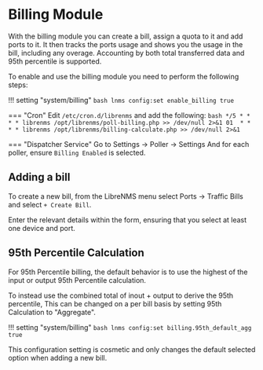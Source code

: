 # Billing Module

With the billing module you can create a bill, assign a quota to it
and add ports to it. It then tracks the ports usage and shows you the
usage in the bill, including any overage.
Accounting by both total transferred data and 95th percentile is supported.

To enable and use the billing module you need to perform the following steps:

!!! setting "system/billing"
    ```bash
    lnms config:set enable_billing true
    ```

=== "Cron"
    Edit `/etc/cron.d/librenms` and add the following:
    ```bash
    */5 * * * * librenms /opt/librenms/poll-billing.php >> /dev/null 2>&1
    01  * * * * librenms /opt/librenms/billing-calculate.php >> /dev/null 2>&1
    ```

=== "Dispatcher Service"
    Go to Settings -> Poller -> Settings
    And for each poller, ensure `Billing Enabled` is selected.

## Adding a bill

To create a new bill, from the LibreNMS menu select Ports -> Traffic Bills and
select `+ Create Bill`.

Enter the relevant details within the form, ensuring that you select at least
one device and port.

## 95th Percentile Calculation

For 95th Percentile billing, the default behavior is to use the
highest of the input or output 95th Percentile calculation.

To instead use the combined total of inout + output to derive the 95th percentile,
This can be changed on a per bill basis by setting 95th Calculation to "Aggregate".

!!! setting "system/billing"
    ```bash
    lnms config:set billing.95th_default_agg true
    ```

This configuration setting is cosmetic and only changes the default
selected option when adding a new bill.